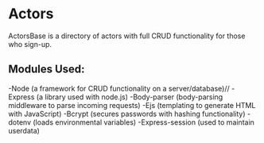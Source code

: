 # Actors

ActorsBase is a directory of actors with full CRUD functionality for those who sign-up.


## Modules Used:
-Node (a framework for CRUD functionality on a server/database)//
-Express (a library used with node.js)
-Body-parser (body-parsing middleware to parse incoming requests)
-Ejs (templating to generate HTML with JavaScript)
-Bcrypt (secures passwords with hashing functionality)
-dotenv (loads environmental variables)
-Express-session (used to maintain userdata)
